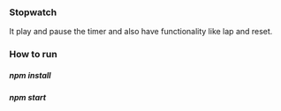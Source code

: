 ### Stopwatch 
  <p>It play and pause  the timer and also have functionality like lap and reset.</p>

### How to run
  <h5>npm install </h5>
  <h5>npm start</h5>
